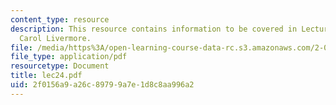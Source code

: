 ```yaml
---
content_type: resource
description: This resource contains information to be covered in Lecture 24 by Prof.
  Carol Livermore.
file: /media/https%3A/open-learning-course-data-rc.s3.amazonaws.com/2-001-mechanics-materials-i-fall-2006/2f0156a9a26c89799a7e1d8c8aa996a2_lec24.pdf
file_type: application/pdf
resourcetype: Document
title: lec24.pdf
uid: 2f0156a9-a26c-8979-9a7e-1d8c8aa996a2
---
```

